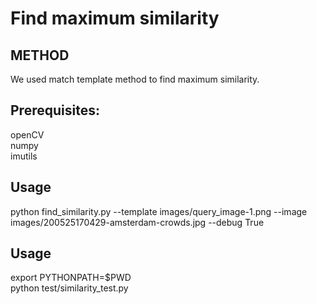 # Find maximum similarity

## METHOD
We used match template method to find maximum similarity.  <br />

## Prerequisites:
openCV <br />
numpy <br />
imutils <br />

## Usage
python find_similarity.py --template images/query_image-1.png --image images/200525170429-amsterdam-crowds.jpg --debug True <br />

## Usage
export PYTHONPATH=$PWD <br />
python test/similarity_test.py <br />

